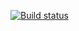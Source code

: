 [![Build status](https://ci.appveyor.com/api/projects/status/p5qsqd47490td5h4?svg=true)](https://ci.appveyor.com/project/Alekzandern/autotest1-2-2)



